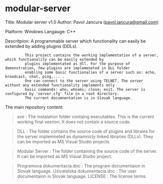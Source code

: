 modular-server
==============

Title: Modular server v1.0
Author: Pavol Jancura (pavol.jancura@gmail.com)

Platform:    Windows 
Langauge:    C++


Descritpion: A programmable server which functionality can easily be extended by adding plugins (DDLs).

             This project contains the working implementation of a server, which functionality can be easily extended by
             plugins implementated as dll. For the purpose of demonstration, few plugins are implemeneted in DLL folder 
             enabling some basic functionalies of a server such as: echo, broadcast, chat, ping,... . 
             One can connect to the server using TELNET. The server without any extended functionality implements only 
             basic commands: who; whoami; close; exit. The server is configured by 'server.cfg' file in a root directory.
             The current documnentation is in Slovak language.

The main repository content:
> _exe_           : The instalation folder containg executables. This is the current working final vesrion. 
                    It does not contain a source code.

> DLL             : The folder contains the source code of plugins and libraies for the server implemneted 
                    as dynamnicly linked libraries (DLLs). They can be imported as MS Visual Studio projects.

> Modular Server  : The folder containing the source code of the server. It can be imported as MS Visual Studio project.

> Programova dokumentacia.doc   : The program documentaion in Slovak language.
> Uzivatelska dokumentacia.doc  : The user documentaion in Slovak language.
> LICENSE                       : The license terms.
